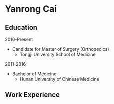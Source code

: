 # Yanrong Cai

## Education
2016-Present
- Candidate for Master of Surgery (Orthopedics)
  - Tongji University School of Medicine

2011-2016
- Bachelor of Medicine
  - Hunan University of Chinese Medicine

## Work Experience
